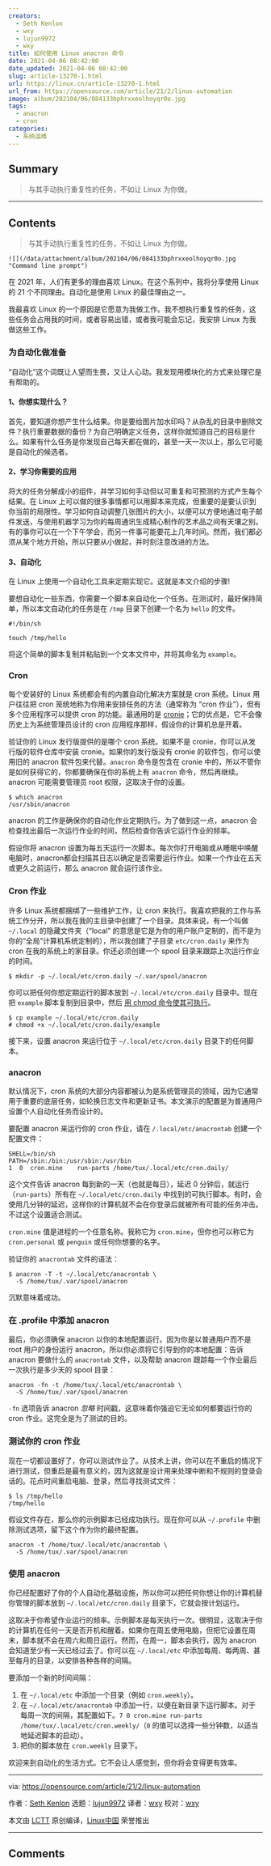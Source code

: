 ```yaml
---
creators:
  - Seth Kenlon
  - wxy
  - lujun9972
  - wxy
title: 如何使用 Linux anacron 命令
date: 2021-04-06 08:42:00
date_updated: 2021-04-06 08:42:00
slug: article-13270-1.html
url: https://linux.cn/article-13270-1.html
url_from: https://opensource.com/article/21/2/linux-automation
image: album/202104/06/084133bphrxxeolhoyqr0o.jpg
tags:
  - anacron
  - cron
categories:
  - 系统运维
---
```


## Summary

> 与其手动执行重复性的任务，不如让 Linux 为你做。

***

<!-- more -->

## Contents

> 
> 与其手动执行重复性的任务，不如让 Linux 为你做。
> 
> 
> 

`![](/data/attachment/album/202104/06/084133bphrxxeolhoyqr0o.jpg "Command line prompt")`

在 2021 年，人们有更多的理由喜欢 Linux。在这个系列中，我将分享使用 Linux 的 21 个不同理由。自动化是使用 Linux 的最佳理由之一。

我最喜欢 Linux 的一个原因是它愿意为我做工作。我不想执行重复性的任务，这些任务会占用我的时间，或者容易出错，或者我可能会忘记，我安排 Linux 为我做这些工作。

### 为自动化做准备

“自动化”这个词既让人望而生畏，又让人心动。我发现用模块化的方式来处理它是有帮助的。

#### 1、你想实现什么？

首先，要知道你想产生什么结果。你是要给图片加水印吗？从杂乱的目录中删除文件？执行重要数据的备份？为自己明确定义任务，这样你就知道自己的目标是什么。如果有什么任务是你发现自己每天都在做的，甚至一天一次以上，那么它可能是自动化的候选者。

#### 2、学习你需要的应用

将大的任务分解成小的组件，并学习如何手动但以可重复和可预测的方式产生每个结果。在 Linux 上可以做的很多事情都可以用脚本来完成，但重要的是要认识到你当前的局限性。学习如何自动调整几张图片的大小，以便可以方便地通过电子邮件发送，与使用机器学习为你的每周通讯生成精心制作的艺术品之间有天壤之别。有的事你可以在一个下午学会，而另一件事可能要花上几年时间。然而，我们都必须从某个地方开始，所以只要从小做起，并时刻注意改进的方法。

#### 3、自动化

在 Linux 上使用一个自动化工具来定期实现它。这就是本文介绍的步骤!

要想自动化一些东西，你需要一个脚本来自动化一个任务。在测试时，最好保持简单，所以本文自动化的任务是在 `/tmp` 目录下创建一个名为 `hello` 的文件。

```shell
#!/bin/sh

touch /tmp/hello
```

将这个简单的脚本复制并粘贴到一个文本文件中，并将其命名为 `example`。

### Cron

每个安装好的 Linux 系统都会有的内置自动化解决方案就是 cron 系统。Linux 用户往往把 cron 笼统地称为你用来安排任务的方法（通常称为 “cron 作业”），但有多个应用程序可以提供 cron 的功能。最通用的是 [cronie](https://github.com/cronie-crond/cronie)；它的优点是，它不会像历史上为系统管理员设计的 cron 应用程序那样，假设你的计算机总是开着。

验证你的 Linux 发行版提供的是哪个 cron 系统。如果不是 cronie，你可以从发行版的软件仓库中安装 cronie。如果你的发行版没有 cronie 的软件包，你可以使用旧的 anacron 软件包来代替。`anacron` 命令是包含在 cronie 中的，所以不管你是如何获得它的，你都要确保在你的系统上有 `anacron` 命令，然后再继续。anacron 可能需要管理员 root 权限，这取决于你的设置。

```shell
$ which anacron
/usr/sbin/anacron
```

anacron 的工作是确保你的自动化作业定期执行。为了做到这一点，anacron 会检查找出最后一次运行作业的时间，然后检查你告诉它运行作业的频率。

假设你将 anacron 设置为每五天运行一次脚本。每次你打开电脑或从睡眠中唤醒电脑时，anacron都会扫描其日志以确定是否需要运行作业。如果一个作业在五天或更久之前运行，那么 anacron 就会运行该作业。

### Cron 作业

许多 Linux 系统都捆绑了一些维护工作，让 cron 来执行。我喜欢把我的工作与系统工作分开，所以我在我的主目录中创建了一个目录。具体来说，有一个叫做 `~/.local` 的隐藏文件夹（“local” 的意思是它是为你的用户账户定制的，而不是为你的“全局”计算机系统定制的），所以我创建了子目录 `etc/cron.daily` 来作为 cron 在我的系统上的家目录。你还必须创建一个 spool 目录来跟踪上次运行作业的时间。

```shell
$ mkdir -p ~/.local/etc/cron.daily ~/.var/spool/anacron
```

你可以把任何你想定期运行的脚本放到 `~/.local/etc/cron.daily` 目录中。现在把 `example` 脚本复制到目录中，然后 [用 chmod 命令使其可执行](https://opensource.com/article/19/8/linux-chmod-command)。

```shell
$ cp example ~/.local/etc/cron.daily
# chmod +x ~/.local/etc/cron.daily/example
```

接下来，设置 anacron 来运行位于 `~/.local/etc/cron.daily` 目录下的任何脚本。

### anacron

默认情况下，cron 系统的大部分内容都被认为是系统管理员的领域，因为它通常用于重要的底层任务，如轮换日志文件和更新证书。本文演示的配置是为普通用户设置个人自动化任务而设计的。

要配置 anacron 来运行你的 cron 作业，请在 `/.local/etc/anacrontab` 创建一个配置文件：

```shell
SHELL=/bin/sh
PATH=/sbin:/bin:/usr/sbin:/usr/bin
1  0  cron.mine    run-parts /home/tux/.local/etc/cron.daily/
```

这个文件告诉 anacron 每到新的一天（也就是每日），延迟 0 分钟后，就运行（`run-parts`）所有在 `~/.local/etc/cron.daily` 中找到的可执行脚本。有时，会使用几分钟的延迟，这样你的计算机就不会在你登录后就被所有可能的任务冲击。不过这个设置适合测试。

`cron.mine` 值是进程的一个任意名称。我称它为 `cron.mine`，但你也可以称它为 `cron.personal` 或 `penguin` 或任何你想要的名字。

验证你的 `anacrontab` 文件的语法：

```shell
$ anacron -T -t ~/.local/etc/anacrontab \
  -S /home/tux/.var/spool/anacron
```

沉默意味着成功。

### 在 .profile 中添加 anacron

最后，你必须确保 anacron 以你的本地配置运行。因为你是以普通用户而不是 root 用户的身份运行 anacron，所以你必须将它引导到你的本地配置：告诉 anacron 要做什么的 `anacrontab` 文件，以及帮助 anacron 跟踪每一个作业最后一次执行是多少天的 spool 目录：

```shell
anacron -fn -t /home/tux/.local/etc/anacrontab \
  -S /home/tux/.var/spool/anacron
```

`-fn` 选项告诉 anacron *忽略* 时间戳，这意味着你强迫它无论如何都要运行你的 cron 作业。这完全是为了测试的目的。

### 测试你的 cron 作业

现在一切都设置好了，你可以测试作业了。从技术上讲，你可以在不重启的情况下进行测试，但重启是最有意义的，因为这就是设计用来处理中断和不规则的登录会话的。花点时间重启电脑、登录，然后寻找测试文件：

```shell
$ ls /tmp/hello
/tmp/hello
```

假设文件存在，那么你的示例脚本已经成功执行。现在你可以从 `~/.profile` 中删除测试选项，留下这个作为你的最终配置。

```shell
anacron -t /home/tux/.local/etc/anacrontab \
  -S /home/tux/.var/spool/anacron
```

### 使用 anacron

你已经配置好了你的个人自动化基础设施，所以你可以把任何你想让你的计算机替你管理的脚本放到 `~/.local/etc/cron.daily` 目录下，它就会按计划运行。

这取决于你希望作业运行的频率。示例脚本是每天执行一次。很明显，这取决于你的计算机在任何一天是否开机和醒着。如果你在周五使用电脑，但把它设置在周末，脚本就不会在周六和周日运行。然而，在周一，脚本会执行，因为 anacron 会知道至少有一天已经过去了。你可以在 `~/.local/etc` 中添加每周、每两周、甚至每月的目录，以安排各种各样的间隔。

要添加一个新的时间间隔：

1. 在 `~/.local/etc` 中添加一个目录（例如 `cron.weekly`）。
2. 在 `~/.local/etc/anacrontab` 中添加一行，以便在新目录下运行脚本。对于每周一次的间隔，其配置如下。`7 0 cron.mine run-parts /home/tux/.local/etc/cron.weekly/`（`0` 的值可以选择一些分钟数，以适当地延迟脚本的启动）。
3. 把你的脚本放在 `cron.weekly` 目录下。

欢迎来到自动化的生活方式。它不会让人感觉到，但你将会变得更有效率。

---

via: <https://opensource.com/article/21/2/linux-automation>

作者：[Seth Kenlon](https://opensource.com/users/seth) 选题：[lujun9972](https://github.com/lujun9972) 译者：[wxy](https://github.com/wxy) 校对：[wxy](https://github.com/wxy)

本文由 [LCTT](https://github.com/LCTT/TranslateProject) 原创编译，[Linux中国](https://linux.cn/) 荣誉推出

***

## Comments
